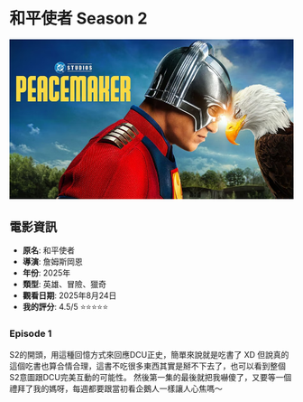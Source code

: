 # 和平使者 Season 2
![和平使者 Season 2](imgs/peace_maker_s2.png)

## 電影資訊
- **原名**: 和平使者
- **導演**: 詹姆斯岡恩
- **年份**: 2025年
- **類型**: 英雄、冒險、獵奇
- **觀看日期**: 2025年8月24日
- **我的評分**: 4.5/5 ⭐⭐⭐⭐⭐

### Episode 1
S2的開頭，用這種回憶方式來回應DCU正史，簡單來說就是吃書了 XD
但說真的這個吃書也算合情合理，這書不吃很多東西其實是掰不下去了，也可以看到整個S2意圖跟DCU完美互動的可能性。
然後第一集的最後就把我嚇傻了，又要等一個禮拜了我的媽呀，每週都要跟當初看企鵝人一樣讓人心焦嗎～